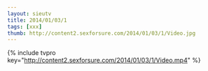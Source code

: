 ```yaml
--- 
layout: sieutv
title: 2014/01/03/1
tags: [xxx]
thumb: http://content2.sexforsure.com/2014/01/03/1/Video.jpg
---
```

{% include tvpro key="http://content2.sexforsure.com/2014/01/03/1/Video.mp4" %} 
